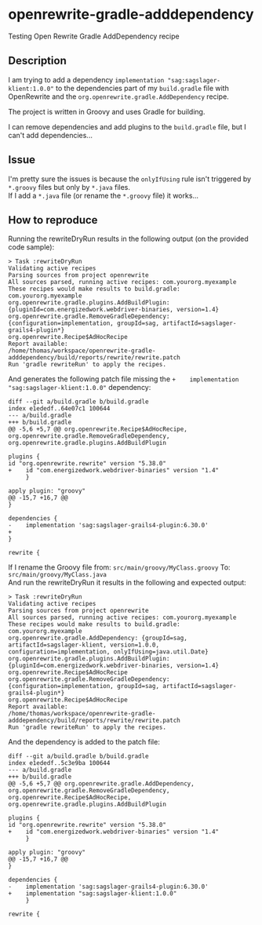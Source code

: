 # openrewrite-gradle-adddependency
Testing Open Rewrite Gradle AddDependency recipe

## Description
I am trying to add a dependency `implementation "sag:sagslager-klient:1.0.0"` to the dependencies part of my `build.gradle` file with OpenRewrite and the `org.openrewrite.gradle.AddDependency` recipe.

The project is written in Groovy and uses Gradle for building.

I can remove dependencies and add plugins to the `build.gradle` file, but I can't add dependencies...

## Issue
I'm pretty sure the issues is because the `onlyIfUsing` rule isn't triggered by `*.groovy` files but only by `*.java` files. \
If I add a `*.java` file (or rename the `*.groovy` file) it works...

## How to reproduce

Running the rewriteDryRun results in the following output (on the provided code sample):

    > Task :rewriteDryRun
    Validating active recipes
    Parsing sources from project openrewrite
    All sources parsed, running active recipes: com.yourorg.myexample
    These recipes would make results to build.gradle:
    com.yourorg.myexample
    org.openrewrite.gradle.plugins.AddBuildPlugin: {pluginId=com.energizedwork.webdriver-binaries, version=1.4}
    org.openrewrite.gradle.RemoveGradleDependency: {configuration=implementation, groupId=sag, artifactId=sagslager-grails4-plugin*}
    org.openrewrite.Recipe$AdHocRecipe
    Report available:
    /home/thomas/workspace/openrewrite-gradle-adddependency/build/reports/rewrite/rewrite.patch
    Run 'gradle rewriteRun' to apply the recipes.

And generates the following patch file missing the `+    implementation "sag:sagslager-klient:1.0.0"` dependency:

    diff --git a/build.gradle b/build.gradle
    index e1ededf..64e07c1 100644
    --- a/build.gradle
    +++ b/build.gradle
    @@ -5,6 +5,7 @@ org.openrewrite.Recipe$AdHocRecipe, org.openrewrite.gradle.RemoveGradleDependency, org.openrewrite.gradle.plugins.AddBuildPlugin

    plugins {
    id "org.openrewrite.rewrite" version "5.38.0"
    +    id "com.energizedwork.webdriver-binaries" version "1.4"
         }

    apply plugin: "groovy"
    @@ -15,7 +16,7 @@
    }

    dependencies {
    -    implementation 'sag:sagslager-grails4-plugin:6.30.0'
    +
    }

    rewrite {

If I rename the Groovy file from:
    `src/main/groovy/MyClass.groovy`
To:
    `src/main/groovy/MyClass.java` \
And run the rewriteDryRun it results in the following and expected output:

    > Task :rewriteDryRun
    Validating active recipes
    Parsing sources from project openrewrite
    All sources parsed, running active recipes: com.yourorg.myexample
    These recipes would make results to build.gradle:
    com.yourorg.myexample
    org.openrewrite.gradle.AddDependency: {groupId=sag, artifactId=sagslager-klient, version=1.0.0, configuration=implementation, onlyIfUsing=java.util.Date}
    org.openrewrite.gradle.plugins.AddBuildPlugin: {pluginId=com.energizedwork.webdriver-binaries, version=1.4}
    org.openrewrite.Recipe$AdHocRecipe
    org.openrewrite.gradle.RemoveGradleDependency: {configuration=implementation, groupId=sag, artifactId=sagslager-grails4-plugin*}
    org.openrewrite.Recipe$AdHocRecipe
    Report available:
    /home/thomas/workspace/openrewrite-gradle-adddependency/build/reports/rewrite/rewrite.patch
    Run 'gradle rewriteRun' to apply the recipes.

And the dependency is added to the patch file:

    diff --git a/build.gradle b/build.gradle
    index e1ededf..5c3e9ba 100644
    --- a/build.gradle
    +++ b/build.gradle
    @@ -5,6 +5,7 @@ org.openrewrite.gradle.AddDependency, org.openrewrite.gradle.RemoveGradleDependency, org.openrewrite.Recipe$AdHocRecipe, org.openrewrite.gradle.plugins.AddBuildPlugin

    plugins {
    id "org.openrewrite.rewrite" version "5.38.0"
    +    id "com.energizedwork.webdriver-binaries" version "1.4"
         }

    apply plugin: "groovy"
    @@ -15,7 +16,7 @@
    }

    dependencies {
    -    implementation 'sag:sagslager-grails4-plugin:6.30.0'
    +    implementation "sag:sagslager-klient:1.0.0"
         }

    rewrite {

